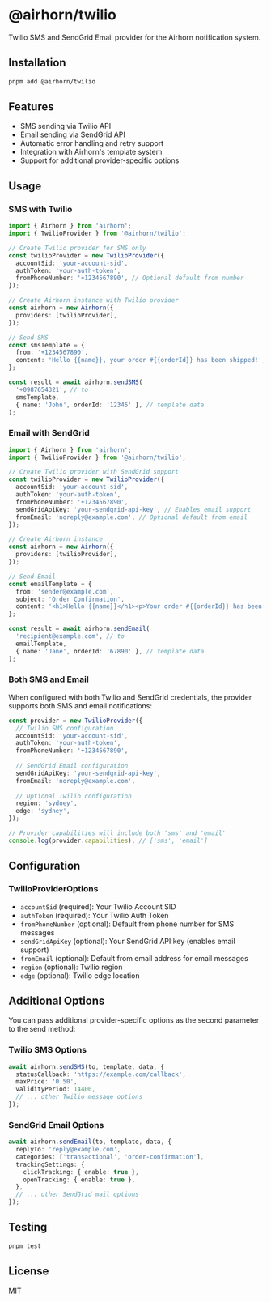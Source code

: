 # @airhorn/twilio

Twilio SMS and SendGrid Email provider for the Airhorn notification system.

## Installation

```bash
pnpm add @airhorn/twilio
```

## Features

- SMS sending via Twilio API
- Email sending via SendGrid API
- Automatic error handling and retry support
- Integration with Airhorn's template system
- Support for additional provider-specific options

## Usage

### SMS with Twilio

```typescript
import { Airhorn } from 'airhorn';
import { TwilioProvider } from '@airhorn/twilio';

// Create Twilio provider for SMS only
const twilioProvider = new TwilioProvider({
  accountSid: 'your-account-sid',
  authToken: 'your-auth-token',
  fromPhoneNumber: '+1234567890', // Optional default from number
});

// Create Airhorn instance with Twilio provider
const airhorn = new Airhorn({
  providers: [twilioProvider],
});

// Send SMS
const smsTemplate = {
  from: '+1234567890',
  content: 'Hello {{name}}, your order #{{orderId}} has been shipped!',
};

const result = await airhorn.sendSMS(
  '+0987654321', // to
  smsTemplate,
  { name: 'John', orderId: '12345' }, // template data
);
```

### Email with SendGrid

```typescript
import { Airhorn } from 'airhorn';
import { TwilioProvider } from '@airhorn/twilio';

// Create Twilio provider with SendGrid support
const twilioProvider = new TwilioProvider({
  accountSid: 'your-account-sid',
  authToken: 'your-auth-token',
  fromPhoneNumber: '+1234567890',
  sendGridApiKey: 'your-sendgrid-api-key', // Enables email support
  fromEmail: 'noreply@example.com', // Optional default from email
});

// Create Airhorn instance
const airhorn = new Airhorn({
  providers: [twilioProvider],
});

// Send Email
const emailTemplate = {
  from: 'sender@example.com',
  subject: 'Order Confirmation',
  content: '<h1>Hello {{name}}</h1><p>Your order #{{orderId}} has been confirmed!</p>',
};

const result = await airhorn.sendEmail(
  'recipient@example.com', // to
  emailTemplate,
  { name: 'Jane', orderId: '67890' }, // template data
);
```

### Both SMS and Email

When configured with both Twilio and SendGrid credentials, the provider supports both SMS and email notifications:

```typescript
const provider = new TwilioProvider({
  // Twilio SMS configuration
  accountSid: 'your-account-sid',
  authToken: 'your-auth-token',
  fromPhoneNumber: '+1234567890',
  
  // SendGrid Email configuration
  sendGridApiKey: 'your-sendgrid-api-key',
  fromEmail: 'noreply@example.com',
  
  // Optional Twilio configuration
  region: 'sydney',
  edge: 'sydney',
});

// Provider capabilities will include both 'sms' and 'email'
console.log(provider.capabilities); // ['sms', 'email']
```

## Configuration

### TwilioProviderOptions

- `accountSid` (required): Your Twilio Account SID
- `authToken` (required): Your Twilio Auth Token
- `fromPhoneNumber` (optional): Default from phone number for SMS messages
- `sendGridApiKey` (optional): Your SendGrid API key (enables email support)
- `fromEmail` (optional): Default from email address for email messages
- `region` (optional): Twilio region
- `edge` (optional): Twilio edge location

## Additional Options

You can pass additional provider-specific options as the second parameter to the send method:

### Twilio SMS Options

```typescript
await airhorn.sendSMS(to, template, data, {
  statusCallback: 'https://example.com/callback',
  maxPrice: '0.50',
  validityPeriod: 14400,
  // ... other Twilio message options
});
```

### SendGrid Email Options

```typescript
await airhorn.sendEmail(to, template, data, {
  replyTo: 'reply@example.com',
  categories: ['transactional', 'order-confirmation'],
  trackingSettings: {
    clickTracking: { enable: true },
    openTracking: { enable: true },
  },
  // ... other SendGrid mail options
});
```

## Testing

```bash
pnpm test
```

## License

MIT